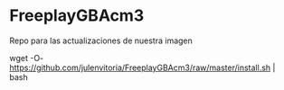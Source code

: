 # FreeplayGBAcm3
Repo para las actualizaciones de nuestra imagen

wget -O- https://github.com/julenvitoria/FreeplayGBAcm3/raw/master/install.sh | bash

